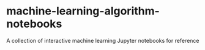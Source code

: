 # machine-learning-algorithm-notebooks
A collection of interactive machine learning Jupyter notebooks for reference
